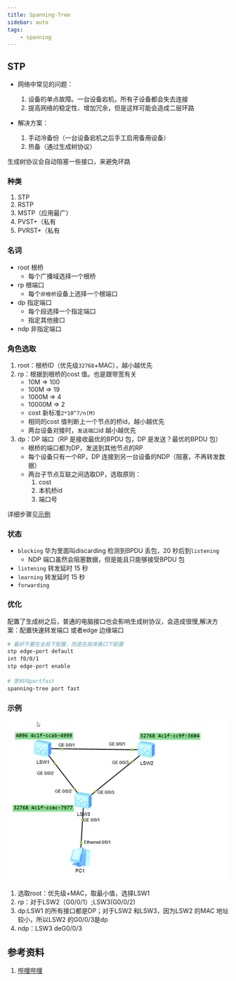 ```yaml
---
title: Spanning-Tree
sidebar: auto
tags: 
    - spanning
---  
```


## STP  

- 网络中常见的问题：  
  1. 设备的单点故障。一台设备宕机，所有子设备都会失去连接 
  2. 提高网络的稳定性、增加冗余，但是这样可能会造成二层环路  

- 解决方案：
  1. 手动冷备份（一台设备宕机之后手工启用备用设备）  
  2. 热备（通过生成树协议）  

生成树协议会自动阻塞一些接口，来避免环路  

### 种类  
1. STP  
2. RSTP
3. MSTP（应用最广）  
4. PVST+（私有 
5. PVRST+（私有  

### 名词  
- root 根桥  
  - 每个广播域选择一个根桥  
- rp 根端口  
  - 每个`非根桥`设备上选择一个根端口  
- dp 指定端口  
  - 每个段选择一个指定端口  
  - 指定其他接口  
- ndp 非指定端口  

### 角色选取  
1. root：根桥ID（优先级`32768`+MAC），越小越优先  
2. rp：根据到根桥的cost 值。也是跟带宽有关  
   - 10M => 100
   - 100M => 19
   - 1000M => 4
   - 10000M => 2
   - cost 新标准`2*10^7/n(M)`  
   - 相同的cost 值判断上一个节点的桥id，越小越优先  
   - 两台设备对接时，`发送端口`id 越小越优先
3. dp：DP 端口（RP 是接收最优的BPDU 包，DP 是发送？最优的BPDU 包） 
   - 根桥的端口都为DP，发送到其他节点的RP  
   - 每个设备只有一个RP，DP 连接到另一台设备的NDP（阻塞，不再转发数据）  
   - 两台子节点互联之间选取DP，选取原则：  
      1. cost
      2. 本机桥id  
      3. 端口号  

详细步骤见[示例](#示例)  

### 状态  
- `blocking` 华为里面叫discarding 检测到BPDU 丢包，20 秒后到`listening`  
  - NDP 端口虽然会阻塞数据，但是能且只能够接受BPDU 包  
- `listening` 转发延时 15 秒  
- `learning` 转发延时 15 秒  
- `forwarding`

### 优化  
配置了生成树之后，普通的电脑接口也会影响生成树协议，会造成很慢,解决方案：配置快速转发端口 或者edge 边缘端口  
```bash
# 最好不要在全局下配置，而是在具体接口下配置
stp edge-port default 
int f0/0/1
stp edge-port enable

# 思科叫portfast
spanning-tree port fast
```

### 示例  
![STP](./img/stp.png)  
1. 选取root：优先级+MAC，取最小值，选择LSW1  
2. rp：对于LSW2（G0/0/1）;LSW3(G0/0/2)  
3. dp:LSW1 的所有接口都是DP；对于LSW2 和LSW3，因为LSW2 的MAC 地址较小，所以LSW2 的G0/0/3是dp 
4. ndp：LSW3 deG0/0/3


## 参考资料  
1. [哔哩哔哩](https://www.bilibili.com/video/BV1kE411N7JV)  